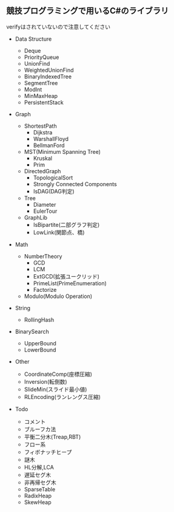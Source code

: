 ## 競技プログラミングで用いるC#のライブラリ
verifyはされていないので注意してください
  
- Data Structure
  - Deque
  - PriorityQueue
  - UnionFind
  - WeightedUnionFind
  - BinaryIndexedTree
  - SegmentTree
  - ModInt
  - MinMaxHeap
  - PersistentStack
- Graph
  - ShortestPath
    - Dijkstra
    - WarshallFloyd
    - BellmanFord
  - MST(Minimum Spanning Tree)
    - Kruskal
    - Prim
  - DirectedGraph
    - TopologicalSort
    - Strongly Connected Components
    - IsDAG(DAG判定)
  - Tree
    - Diameter
    - EulerTour
  - GraphLib
    - IsBipartite(二部グラフ判定)
    - LowLink(関節点、橋)
- Math
  - NumberTheory
    - GCD
    - LCM
    - ExtGCD(拡張ユークリッド)
    - PrimeList(PrimeEnumeration)
    - Factorize
  - Modulo(Modulo Operation)
- String
  - RollingHash
- BinarySearch
  - UpperBound
  - LowerBound
- Other
  - CoordinateComp(座標圧縮)
  - Inversion(転倒数)
  - SlideMin(スライド最小値)
  - RLEncoding(ランレングス圧縮)
  
- Todo
  - コメント
  - ブルーフカ法
  - 平衡二分木(Treap,RBT)
  - フロー系
  - フィボナッチヒープ
  - 謎木
  - HL分解,LCA
  - 遅延セグ木
  - 非再帰セグ木
  - SparseTable
  - RadixHeap
  - SkewHeap
